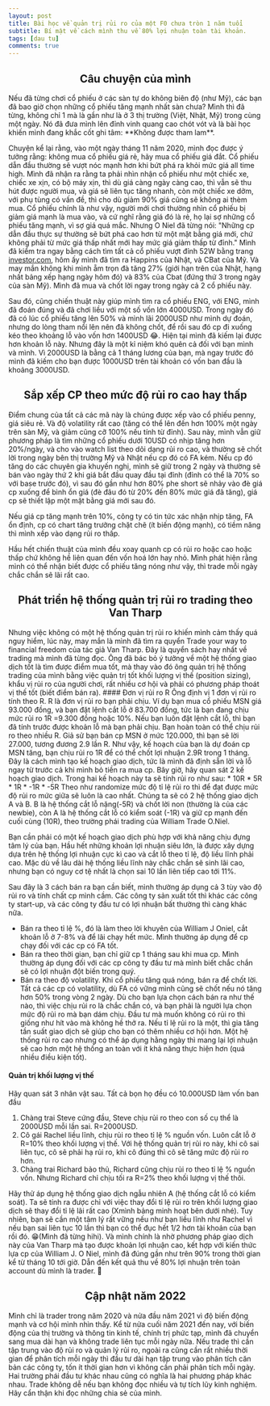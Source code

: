 ```yaml
---
layout: post
title: Bài học về quản trị rủi ro của một F0 chưa tròn 1 năm tuổi
subtitle: Bí mật về cách mình thu về 80% lợi nhuận toàn tài khoản.
tags: [dau tu]
comments: true
---
```

<h2 align="center"> Câu chuyện của mình </h2>
Nếu đã từng chơi cổ phiếu ở các sàn tự do không biên độ (như Mỹ), các bạn đã bao giờ chọn những cổ phiếu tăng mạnh nhất sàn chưa? Mình thì đã từng, không chỉ 1 mà là gần như là ở 3 thị trường (Việt, Nhật, Mỹ) trong cùng một ngày. Nó đã đưa mình lên đỉnh vinh quang cao chót vót và là bài học khiến mình đang khắc cốt ghi tâm: 
**Không được tham lam**.

Chuyện kể lại rằng, vào một ngày tháng 11 năm 2020, mình đọc được ý tưởng rằng: không mua cổ phiếu giá rẻ, hãy mua cổ phiếu giá đắt. Cổ phiếu dẫn đầu thường sẽ vượt nóc mạnh hơn khi bứt phá ra khỏi mức giá all time high. Mình đã nhận ra rằng ta phải nhìn nhận cổ phiếu như một chiếc xe, chiếc xe xịn, có bộ máy xịn, thì dù giá càng ngày càng cao, thì vẫn sẽ thu hút được người mua, và giá sẽ liên tục tăng nhanh, còn một chiếc xe dởm, với phụ tùng có vấn đề, thì cho dù giảm 90% giá cũng sẽ không ai thèm mua. Cổ phiếu chính là như vậy, người mới chơi thường nhìn cổ phiếu bị giảm giá mạnh là mua vào, và cứ nghĩ rằng giá đó là rẻ, họ lại sợ những cổ phiếu tăng mạnh, vì sợ giá quá mắc. Nhưng O Niel đã từng nói: "Những cp dẫn đầu thực sự thường sẽ bứt phá cao hơn từ một mặt bằng giá mới, chứ không phải từ mức giá thấp nhất mới hay mức giá giảm thấp từ đỉnh." Mình đã kiểm tra ngay bằng cách tìm tất cả cổ phiếu vượt đỉnh 52W bằng trang [investor.com](investor.com), hôm ấy mình đã tìm ra Happins của Nhật, và CBat của Mỹ. Và may mắn không khi mình ẵm trọn đà tăng 27% (giới hạn trên của Nhật, hạng nhất bảng xếp hạng ngày hôm đó) và 83% của Cbat (đứng thứ 3 trong ngày của sàn Mỹ). Mình đã mua và chốt lời ngay trong ngày cả 2 cổ phiếu này.

Sau đó, cũng chiến thuật này giúp mình tìm ra cổ phiếu ENG, với ENG, mình đã đoán đúng và đã chơi liều với một số vốn lớn 4000USD. Trong ngày đó đã có lúc cổ phiếu tăng lên 50% và mình lãi 2000USD như mình dự đoán, nhưng do lòng tham nổi lên nên đã không chốt, để rồi sau đó cp đi xuống kéo theo khoảng lỗ vào vốn hơn 1400USD 😂. Hiện tại mình đã kiếm lại được hơn khoản lỗ này. Nhưng đây là một kỉ niệm khó quên cả đối với bạn mình và mình. Vì 2000USD là bằng cả 1 tháng lương của bạn, mà ngay trước đó mình đã kiếm cho bạn được 1000USD trên tài khoản có vốn ban đầu là khoảng 3000USD.

<h2 align="center"> Sắp xếp CP theo mức độ rủi ro cao hay thấp </h2>
Điểm chung của tất cả các mã này là chúng được xếp vào cổ phiếu penny, giá siêu rẻ. Và độ volatility rất cao (tăng có thể lên đến hơn 100% một ngày trên sàn Mỹ, và giảm cũng cỡ 100% nếu tính từ đỉnh). Sau này, mình vẫn giữ phương pháp là tìm những cổ phiếu dưới 10USD có nhịp tăng hơn 20%/ngày, và cho vào watch list theo dõi dạng rủi ro cao, và thường sẽ chốt lời trong ngày bên thị trường Mỹ và Nhật nếu cp đó có FA kém. Nếu cp đó tăng do các chuyên gia khuyến nghị, mình sẽ giữ trong 2 ngày và thường sẽ bán vào ngày thứ 2 khi giá bắt đầu quay đầu tại đỉnh (đỉnh có thể là 70% so với base trước đó), vì sau đó gần như hơn 80% phe short sẽ nhảy vào đè giá cp xuống để bình ổn giá (đè đâu đó từ 20% đến 80% mức giá đã tăng), giá cp sẽ thiết lập một mặt bằng giá mới sau đó.

Nếu giá cp tăng mạnh trên 10%, công ty có tin tức xác nhận nhịp tăng, FA ổn định, cp có chart tăng trưởng chặt chẽ (ít biến động mạnh), có tiềm năng thì mình xếp vào dạng rủi ro thấp.

Hầu hết chiến thuật của mình đều xoay quanh cp có rủi ro hoặc cao hoặc thấp chứ không hề liên quan đến vốn hoá lớn hay nhỏ. Mình phát hiện rằng mình có thể nhận biết được cổ phiếu tăng nóng như vậy, thì trade mỗi ngày chắc chắn sẽ lãi rất cao.

<h2 align="center"> Phát triển hệ thống quản trị rủi ro trading theo Van Tharp </h2>
Nhưng việc không có một hệ thống quản trị rủi ro khiến mình cảm thấy quá nguy hiểm, lúc này, may mắn là mình đã tìm ra quyển Trade your way to financial freedom của tác giả Van Tharp. Đây là quyển sách hay nhất về trading mà mình đã từng đọc. Ông đã bác bỏ ý tưởng về một hệ thống giao dịch tốt là tìm được điểm mua tốt, mà thay vào đó ông quản trị hệ thống trading của mình bằng việc quản trị tốt khối lượng vị thế (position sizing), khẩu vị rủi ro của người chơi, rất nhiều cơ hội và phải có phương pháp thoát vị thế tốt (biết điểm bán ra).
#### Đơn vị rủi ro R
Ông định vị 1 đơn vị rủi ro tính theo R. R là đơn vị rủi ro bạn phải chịu. Ví dụ bạn mua cổ phiếu MSN giá 93.000 đồng, và bạn đặt lệnh cắt lỗ ở 83.700 đồng, tức là bạn đang chịu mức rủi ro 1R =9.300 đồng hoặc 10%. Nếu bạn luôn đặt lệnh cắt lỗ, thì bạn đã tính trước được khoản lỗ mà bạn phải chịu. Bạn hoàn toàn có thể chịu rủi ro theo nhiều R. Giả sử bạn bán cp MSN ở mức 120.000, thì bạn sẽ lời 27.000, tương đương 2.9 lần R. Như vậy, kế hoạch của bạn là dự đoán cp MSN tăng, bạn chịu rủi ro 1R để có thể chốt lợi nhuận 2.9R trong 1 tháng. Đây là cách mình tạo kế hoạch giao dịch, tức là mình đã định sẵn lời và lỗ ngay từ trước cả khi mình bỏ tiền ra mua cp.
Bây giờ, hãy quan sát 2 kế hoạch giao dịch. Trong hai kế hoạch này ta sẽ tính rủi ro như sau:
* 10R
* 5R
* 1R
* -1R
* -5R
Theo như randomize mức độ tỉ lệ rủi ro thì để đạt được mức độ rủi ro mức giữa sẽ luôn là cao nhất. Chúng ta sẽ có 2 hệ thống giao dịch A và B. B là hệ thống cắt lỗ nặng(-5R) và chốt lời non (thường là của các newbie), còn A là hệ thống cắt lỗ có kiểm soát (-1R) và giữ cp mạnh đến cuối cùng (10R), theo trường phái trading của William Trade O.Niel.

Bạn cần phải có một kế hoạch giao dịch phù hợp với khả năng chịu đựng tâm lý của bạn. Hầu hết những khoản lợi nhuận siêu lớn, là được xây dựng dựa trên hệ thống lợi nhuận cực kì cao và cắt lỗ theo tỉ lệ, độ liều lĩnh phải cao. Mặc dù về lâu dài hệ thống liều lĩnh này chắc chắn sẽ sinh lãi cao, nhưng bạn có nguy cơ tệ nhất là chọn sai 10 lần liên tiếp cao tới 11%.

Sau đây là 3 cách bán ra bạn cần biết, mình thường áp dụng cả 3 tùy vào độ rủi ro và tính chất cp mình cầm. Các công ty sản xuất tốt thì khác các công ty start-up, và các công ty đầu tư có lợi nhuận bất thường thì càng khác nữa.
* Bán ra theo tỉ lệ %, đó là làm theo lời khuyên của William J Oniel, cắt khoản lỗ ở 7-8% và để lãi chạy hết mức. Mình thường áp dụng để cp chạy đối với các cp có FA tốt.
* Bán ra theo thời gian, bạn chỉ giữ cp 1 tháng sau khi mua cp. Mình thường áp dụng đối với các cp công ty đầu tư mà mình biết chắc chắn sẽ có lợi nhuận đột biến trong quý.
* Bán ra theo độ volatility. Khi cổ phiếu tăng quá nóng, bán ra để chốt lời. Tất cả các cp có volatility, dù FA có vững mình cũng sẽ chốt nếu nó tăng hơn 50% trong vòng 2 ngày.
Dù cho bạn lựa chọn cách bán ra như thế nào, thì việc chịu rủi ro là chắc chắn có, và bạn phải là người lựa chọn mức độ rủi ro mà bạn dám chịu. Đầu tư mà muốn không có rủi ro thì giống như hít vào mà không hề thở ra.
Nếu tỉ lệ rủi ro là một, thì gia tăng tần suất giao dịch sẽ giúp cho bạn có thêm nhiều cơ hội hơn. Một hệ thống rủi ro cao nhưng có thể áp dụng hằng ngày thì mang lại lợi nhuận sẽ cao hơn một hệ thống an toàn với ít khả năng thực hiện hơn (quá nhiều điều kiện tốt).

#### Quản trị khối lượng vị thế
Hãy quan sát 3 nhân vật sau. Tất cả bọn họ đều có 10.000USD làm vốn ban đầu
1. Chàng trai Steve cứng đầu, Steve chịu rủi ro theo con số cụ thể là 2000USD mỗi lần sai. R=2000USD.
2. Cô gái Rachel liều lĩnh, chịu rủi ro theo tỉ lệ % nguồn vốn. Luôn cắt lỗ ở R=10% theo khối lượng vị thế. Với hệ thống quản trị rủi ro này, khi cô sai liên tục, cô sẽ phải hạ rủi ro, khi cô đúng thì cô sẽ tăng mức độ rủi ro hơn.
3. Chàng trai Richard bảo thủ, Richard cũng chịu rủi ro theo tỉ lệ % nguồn vốn. Nhưng Richard chỉ chịu tối ra R=2% theo khối lượng vị thế thôi.

Hãy thử áp dụng hệ thống giao dịch ngẫu nhiên A (hệ thống cắt lỗ có kiểm soát). Ta sẽ tính ra được chỉ với việc thay đổi tỉ lệ rủi ro trên khối lượng giao dịch sẽ thay đổi tỉ lệ lãi rất cao (Xmình bảng minh hoạt bên dưới nhé). Tuy nhiên, bạn sẽ cần một tâm lý rất vững nếu như bạn liều lĩnh như Rachel vì nếu bạn sai liên tục 10 lần thì bạn có thể đục hết 1/2 hơn tài khoản của bạn rồi đó. 😁(Mình đã từng hihi).
Và mình chính là nhờ phương pháp giao dịch này của Van Tharp mà tạo được khoản lợi nhuận cao, kết hợp với kiến thức lựa cp của William J. O Niel, mình đã đúng gần như trên 90% trong thời gian kể từ tháng 10 tới giờ. Dẫn đến kết quả thu về 80% lợi nhuận trên toàn account dù mình là trader. 🥰 

<h2 align="center"> Cập nhật năm 2022 </h2>
Mình chỉ là trader trong năm 2020 và nửa đầu năm 2021 vì độ biến động mạnh và cơ hội mình nhìn thấy. Kể từ nửa cuối năm 2021 đến nay, với biến động của thị trường và thông tin kinh tế, chính trị phức tạp, mình đã chuyển sang mua dài hạn và không trade liên tục mỗi ngày nữa. Nếu trade thì cần tập trung vào độ rủi ro và quản lý rủi ro, ngoài ra cũng cần rất nhiều thời gian để phân tích mỗi ngày thì đầu tư dài hạn tập trung vào phân tích căn bản các công ty, tốn ít thời gian hơn vì không cần phải phân tích mỗi ngày. Hai trường phái đầu tư khác nhau cũng có nghĩa là hai phương pháp khác nhau. Trade không dễ nếu bạn không đọc nhiều và tự tích lũy kinh nghiệm. Hãy cẩn thận khi đọc những chia sẻ của mình.
